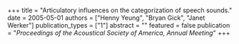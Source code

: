 +++
title = "Articulatory influences on the categorization of speech sounds."
date = 2005-05-01
authors = ["Henny Yeung", "Bryan Gick", "Janet Werker"]
publication_types = ["1"]
abstract = ""
featured = false
publication = "*Proceedings of the Acoustical Society of America, Annual Meeting*"
+++

